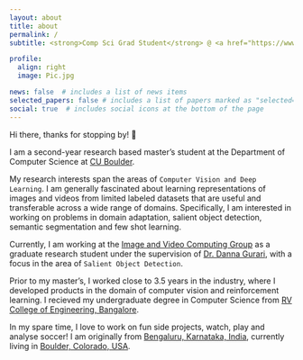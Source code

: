 ```yaml
---
layout: about
title: about
permalink: /
subtitle: <strong>Comp Sci Grad Student</strong> @ <a href="https://www.colorado.edu/cs/">University of Colorado Boulder</a> <br> <strong>Previously:</strong> Sr. Data Scientist @ <a href="https://www.makemytrip.com/">MakeMyTrip.com</a> · Data Scientist @ <a href="https://www.ge.com/">General Electric Digital</a>

profile:
  align: right
  image: Pic.jpg

news: false  # includes a list of news items
selected_papers: false # includes a list of papers marked as "selected={true}"
social: true  # includes social icons at the bottom of the page
---
```


Hi there, thanks for stopping by! 👋

I am a second-year research based master’s student at the Department of Computer Science at <a href="https://www.colorado.edu/cs/">CU Boulder</a>.

My research interests span the areas of `Computer Vision and Deep Learning`. I am generally fascinated about learning representations of images and videos from limited labeled datasets that are useful and transferable across a wide range of domains. Specifically, I am interested in working on problems in domain adaptation, salient object detection, semantic segmentation and few shot learning. 

Currently, I am working at the <a href="https://home.cs.colorado.edu/~DrG/IVC_Group.html">Image and Video Computing Group</a> as a graduate research student under the supervision of <a href="https://home.cs.colorado.edu/~DrG/AboutMe.html">Dr. Danna Gurari</a>, with a focus in the area of `Salient Object Detection`.

Prior to my master’s, I worked close to 3.5 years in the industry, where I developed products in the domain of computer vision and reinforcement learning. I recieved my undergraduate degree in Computer Science from <a href="https://www.rvce.edu.in/">RV College of Engineering, Bangalore</a>.

In my spare time, I love to work on fun side projects, watch, play and analyse soccer! I am originally from <a href="https://www.britannica.com/place/Bangalore-India">Bengaluru, Karnataka, India</a>, currently living in <a href="https://bouldercolorado.gov/">Boulder, Colorado, USA</a>.

<script type='text/javascript' id='clustrmaps' src='//cdn.clustrmaps.com/map_v2.js?cl=0e1633&w=250&t=n&d=nyNO6NilZLlUiLF9C7O-WsmaDjxge2Dw_q4p99sQBmY&co=0b4975&cmo=3acc3a&cmn=ff5353&ct=cdd4d9'></script>